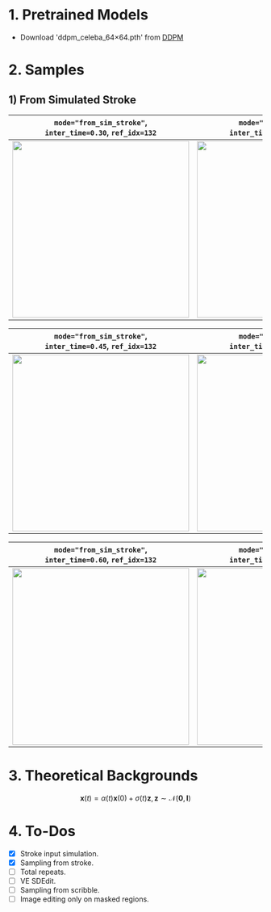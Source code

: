 # 1. Pretrained Models
- Download 'ddpm_celeba_64×64.pth' from [DDPM](https://github.com/KimRass/DDPM)

# 2. Samples
## 1) From Simulated Stroke
| `mode="from_sim_stroke"`,<br>`inter_time=0.30`, `ref_idx=132` | `mode="from_sim_stroke"`,<br>`inter_time=0.30`, `ref_idx=135` |
|:-:|:-:|
| <img src="https://github.com/KimRass/SDEdit/assets/67457712/a0eea975-0928-4351-b058-00e58288207e" width="350"> | <img src="https://github.com/KimRass/SDEdit/assets/67457712/61444428-eeb7-490b-8458-a0d6569ce15d" width="350"> |

| `mode="from_sim_stroke"`,<br>`inter_time=0.45`, `ref_idx=132` | `mode="from_sim_stroke"`,<br>`inter_time=0.45`, `ref_idx=135` |
|:-:|:-:|
| <img src="https://github.com/KimRass/SDEdit/assets/67457712/39481860-2bdc-4876-9d59-1bb49a20f525" width="350"> | <img src="https://github.com/KimRass/SDEdit/assets/67457712/0bac0db2-a240-4cd5-a4b8-903461059777" width="350"> |

| `mode="from_sim_stroke"`,<br>`inter_time=0.60`, `ref_idx=132` | `mode="from_sim_stroke"`,<br>`inter_time=0.60`, `ref_idx=135` |
|:-:|:-:|
| <img src="https://github.com/KimRass/SDEdit/assets/67457712/d9642e3f-39c4-4039-9f34-cd4aaebaf640" width="350"> | <img src="https://github.com/KimRass/SDEdit/assets/67457712/329d76fe-4d1c-41b4-9906-4316652e495d" width="350"> |

# 3. Theoretical Backgrounds
$$\mathbf{x}(t) = \alpha(t)\mathbf{x}(0) + \sigma(t)\mathbf{z}, \mathbf{z} \sim \mathcal{N}(\mathbf{0}, \mathbf{I})$$

# 4. To-Dos
- [x] Stroke input simulation.
- [x] Sampling from stroke.
- [ ] Total repeats.
- [ ] VE SDEdit.
- [ ] Sampling from scribble.
- [ ] Image editing only on masked regions.
